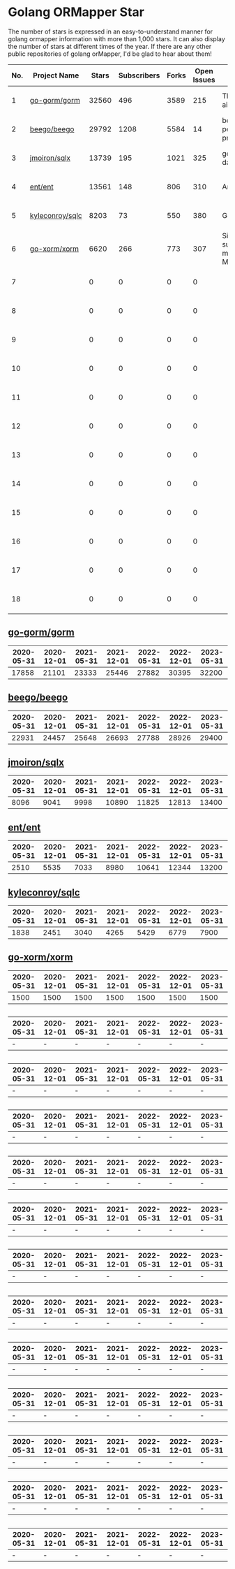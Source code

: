 # Golang ORMapper Star
The number of stars is expressed in an easy-to-understand manner for golang ormapper information with more than 1,000 stars. It can also display the number of stars at different times of the year.
If there are any other public repositories of golang orMapper, I'd be glad to hear about them!

| No. | Project Name | Stars | Subscribers | Forks | Open Issues | Description | Createdate | Last Update |
| --- | ------------ | ----- | ----------- | ----- | ----------- | ----------- | ----------- | ----------- |
| 1 | [go-gorm/gorm](https://github.com/go-gorm/gorm) | 32560 | 496 | 3589 | 215 | The fantastic ORM library for Golang, aims to be developer friendly | 2013-10-25 08:31:38 | 2023-05-31 10:07:07 |
| 2 | [beego/beego](https://github.com/beego/beego) | 29792 | 1208 | 5584 | 14 | beego is an open-source, high-performance web framework for the Go programming language. | 2012-02-29 02:32:08 | 2023-05-31 09:49:44 |
| 3 | [jmoiron/sqlx](https://github.com/jmoiron/sqlx) | 13739 | 195 | 1021 | 325 | general purpose extensions to golang's database/sql | 2013-01-28 19:40:00 | 2023-05-31 09:55:01 |
| 4 | [ent/ent](https://github.com/ent/ent) | 13561 | 148 | 806 | 310 | An entity framework for Go | 2019-06-12 22:53:55 | 2023-05-31 08:08:50 |
| 5 | [kyleconroy/sqlc](https://github.com/kyleconroy/sqlc) | 8203 | 73 | 550 | 380 | Generate type-safe code from SQL | 2019-06-21 21:11:35 | 2023-05-30 15:03:13 |
| 6 | [go-xorm/xorm](https://github.com/go-xorm/xorm) | 6620 | 266 | 773 | 307 | Simple and Powerful ORM for Go, support mysql,postgres,tidb,sqlite3,mssql,oracle, Moved to https://gitea.com/xorm/xorm | 2013-05-09 02:35:04 | 2023-05-30 11:28:40 |
| 7 | []() | 0 | 0 | 0 | 0 |  | 0001-01-01 00:00:00 | 0001-01-01 00:00:00 |
| 8 | []() | 0 | 0 | 0 | 0 |  | 0001-01-01 00:00:00 | 0001-01-01 00:00:00 |
| 9 | []() | 0 | 0 | 0 | 0 |  | 0001-01-01 00:00:00 | 0001-01-01 00:00:00 |
| 10 | []() | 0 | 0 | 0 | 0 |  | 0001-01-01 00:00:00 | 0001-01-01 00:00:00 |
| 11 | []() | 0 | 0 | 0 | 0 |  | 0001-01-01 00:00:00 | 0001-01-01 00:00:00 |
| 12 | []() | 0 | 0 | 0 | 0 |  | 0001-01-01 00:00:00 | 0001-01-01 00:00:00 |
| 13 | []() | 0 | 0 | 0 | 0 |  | 0001-01-01 00:00:00 | 0001-01-01 00:00:00 |
| 14 | []() | 0 | 0 | 0 | 0 |  | 0001-01-01 00:00:00 | 0001-01-01 00:00:00 |
| 15 | []() | 0 | 0 | 0 | 0 |  | 0001-01-01 00:00:00 | 0001-01-01 00:00:00 |
| 16 | []() | 0 | 0 | 0 | 0 |  | 0001-01-01 00:00:00 | 0001-01-01 00:00:00 |
| 17 | []() | 0 | 0 | 0 | 0 |  | 0001-01-01 00:00:00 | 0001-01-01 00:00:00 |
| 18 | []() | 0 | 0 | 0 | 0 |  | 0001-01-01 00:00:00 | 0001-01-01 00:00:00 |
## [go-gorm/gorm](https://github.com/go-gorm/gorm)
| 2020-05-31 | 2020-12-01 | 2021-05-31 | 2021-12-01 | 2022-05-31 | 2022-12-01 | 2023-05-31 |
| --- | --- | --- | --- | --- | --- | --- |
| 17858 | 21101 | 23333 | 25446 | 27882 | 30395 | 32200 |
## [beego/beego](https://github.com/beego/beego)
| 2020-05-31 | 2020-12-01 | 2021-05-31 | 2021-12-01 | 2022-05-31 | 2022-12-01 | 2023-05-31 |
| --- | --- | --- | --- | --- | --- | --- |
| 22931 | 24457 | 25648 | 26693 | 27788 | 28926 | 29400 |
## [jmoiron/sqlx](https://github.com/jmoiron/sqlx)
| 2020-05-31 | 2020-12-01 | 2021-05-31 | 2021-12-01 | 2022-05-31 | 2022-12-01 | 2023-05-31 |
| --- | --- | --- | --- | --- | --- | --- |
| 8096 | 9041 | 9998 | 10890 | 11825 | 12813 | 13400 |
## [ent/ent](https://github.com/ent/ent)
| 2020-05-31 | 2020-12-01 | 2021-05-31 | 2021-12-01 | 2022-05-31 | 2022-12-01 | 2023-05-31 |
| --- | --- | --- | --- | --- | --- | --- |
| 2510 | 5535 | 7033 | 8980 | 10641 | 12344 | 13200 |
## [kyleconroy/sqlc](https://github.com/kyleconroy/sqlc)
| 2020-05-31 | 2020-12-01 | 2021-05-31 | 2021-12-01 | 2022-05-31 | 2022-12-01 | 2023-05-31 |
| --- | --- | --- | --- | --- | --- | --- |
| 1838 | 2451 | 3040 | 4265 | 5429 | 6779 | 7900 |
## [go-xorm/xorm](https://github.com/go-xorm/xorm)
| 2020-05-31 | 2020-12-01 | 2021-05-31 | 2021-12-01 | 2022-05-31 | 2022-12-01 | 2023-05-31 |
| --- | --- | --- | --- | --- | --- | --- |
| 1500 | 1500 | 1500 | 1500 | 1500 | 1500 | 1500 |
## []()
| 2020-05-31 | 2020-12-01 | 2021-05-31 | 2021-12-01 | 2022-05-31 | 2022-12-01 | 2023-05-31 |
| --- | --- | --- | --- | --- | --- | --- |
| - | - | - | - | - | - | - |
## []()
| 2020-05-31 | 2020-12-01 | 2021-05-31 | 2021-12-01 | 2022-05-31 | 2022-12-01 | 2023-05-31 |
| --- | --- | --- | --- | --- | --- | --- |
| - | - | - | - | - | - | - |
## []()
| 2020-05-31 | 2020-12-01 | 2021-05-31 | 2021-12-01 | 2022-05-31 | 2022-12-01 | 2023-05-31 |
| --- | --- | --- | --- | --- | --- | --- |
| - | - | - | - | - | - | - |
## []()
| 2020-05-31 | 2020-12-01 | 2021-05-31 | 2021-12-01 | 2022-05-31 | 2022-12-01 | 2023-05-31 |
| --- | --- | --- | --- | --- | --- | --- |
| - | - | - | - | - | - | - |
## []()
| 2020-05-31 | 2020-12-01 | 2021-05-31 | 2021-12-01 | 2022-05-31 | 2022-12-01 | 2023-05-31 |
| --- | --- | --- | --- | --- | --- | --- |
| - | - | - | - | - | - | - |
## []()
| 2020-05-31 | 2020-12-01 | 2021-05-31 | 2021-12-01 | 2022-05-31 | 2022-12-01 | 2023-05-31 |
| --- | --- | --- | --- | --- | --- | --- |
| - | - | - | - | - | - | - |
## []()
| 2020-05-31 | 2020-12-01 | 2021-05-31 | 2021-12-01 | 2022-05-31 | 2022-12-01 | 2023-05-31 |
| --- | --- | --- | --- | --- | --- | --- |
| - | - | - | - | - | - | - |
## []()
| 2020-05-31 | 2020-12-01 | 2021-05-31 | 2021-12-01 | 2022-05-31 | 2022-12-01 | 2023-05-31 |
| --- | --- | --- | --- | --- | --- | --- |
| - | - | - | - | - | - | - |
## []()
| 2020-05-31 | 2020-12-01 | 2021-05-31 | 2021-12-01 | 2022-05-31 | 2022-12-01 | 2023-05-31 |
| --- | --- | --- | --- | --- | --- | --- |
| - | - | - | - | - | - | - |
## []()
| 2020-05-31 | 2020-12-01 | 2021-05-31 | 2021-12-01 | 2022-05-31 | 2022-12-01 | 2023-05-31 |
| --- | --- | --- | --- | --- | --- | --- |
| - | - | - | - | - | - | - |
## []()
| 2020-05-31 | 2020-12-01 | 2021-05-31 | 2021-12-01 | 2022-05-31 | 2022-12-01 | 2023-05-31 |
| --- | --- | --- | --- | --- | --- | --- |
| - | - | - | - | - | - | - |
## []()
| 2020-05-31 | 2020-12-01 | 2021-05-31 | 2021-12-01 | 2022-05-31 | 2022-12-01 | 2023-05-31 |
| --- | --- | --- | --- | --- | --- | --- |
| - | - | - | - | - | - | - |
